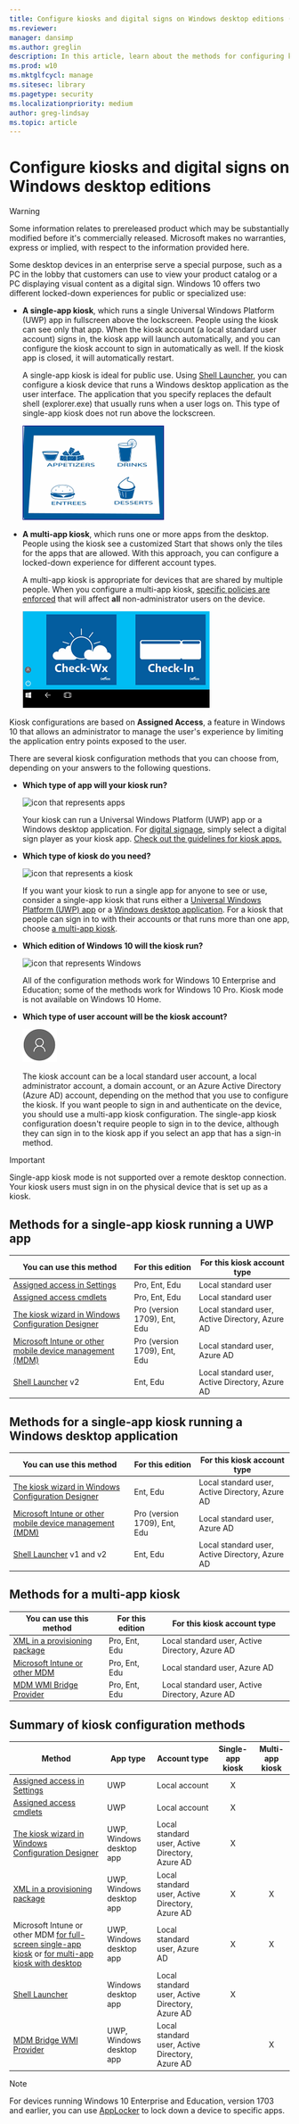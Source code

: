 ```yaml
---
title: Configure kiosks and digital signs on Windows desktop editions (Windows 10)
ms.reviewer: 
manager: dansimp
ms.author: greglin
description: In this article, learn about the methods for configuring kiosks and digital signs on Windows desktop editions.
ms.prod: w10
ms.mktglfcycl: manage
ms.sitesec: library
ms.pagetype: security
ms.localizationpriority: medium
author: greg-lindsay
ms.topic: article
---
```


# Configure kiosks and digital signs on Windows desktop editions

>[!WARNING]
>Some information relates to prereleased product which may be substantially modified before it's commercially released. Microsoft makes no warranties, express or implied, with respect to the information provided here.

Some desktop devices in an enterprise serve a special purpose, such as a PC in the lobby that customers can use to view your product catalog or a PC displaying visual content as a digital sign. Windows 10 offers two different locked-down experiences for public or specialized use:

- **A single-app kiosk**, which runs a single Universal Windows Platform (UWP) app in fullscreen above the lockscreen. People using the kiosk can see only that app. When the kiosk account (a local standard user account) signs in, the kiosk app will launch automatically, and you can configure the kiosk account to sign in automatically as well. If the kiosk app is closed, it will automatically restart. 
  
    A single-app kiosk is ideal for public use. Using [Shell Launcher](kiosk-shelllauncher.md), you can configure a kiosk device that runs a Windows desktop application as the user interface. The application that you specify replaces the default shell (explorer.exe) that usually runs when a user logs on. This type of single-app kiosk does not run above the lockscreen. 

    ![Illustration of a full-screen kiosk experience](images/kiosk-fullscreen.png)

- **A multi-app kiosk**, which runs one or more apps from the desktop. People using the kiosk see a customized Start that shows only the tiles for the apps that are allowed. With this approach, you can configure a locked-down experience for different account types. 

    A multi-app kiosk is appropriate for devices that are shared by multiple people. When you configure a multi-app kiosk, [specific policies are enforced](kiosk-policies.md) that will affect **all** non-administrator users on the device. 

    ![Illustration of a kiosk Start screen](images/kiosk-desktop.png)

Kiosk configurations are based on **Assigned Access**, a feature in Windows 10 that allows an administrator to manage the user's experience by limiting the application entry points exposed to the user. 

There are several kiosk configuration methods that you can choose from, depending on your answers to the following questions.

- **Which type of app will your kiosk run?**

    ![icon that represents apps](images/office-logo.png) 

    Your kiosk can run a Universal Windows Platform (UWP) app or a Windows desktop application. For [digital signage](setup-digital-signage.md), simply select a digital sign player as your kiosk app. [Check out the guidelines for kiosk apps.](guidelines-for-assigned-access-app.md)

- **Which type of kiosk do you need?**

    ![icon that represents a kiosk](images/kiosk.png)

    If you want your kiosk to run a single app for anyone to see or use, consider a single-app kiosk that runs either a [Universal Windows Platform (UWP) app](#uwp) or a [Windows desktop application](#classic). For a kiosk that people can sign in to with their accounts or that runs more than one app, choose [a multi-app kiosk](#desktop).

- **Which edition of Windows 10 will the kiosk run?**

    ![icon that represents Windows](images/windows.png)

    All of the configuration methods work for Windows 10 Enterprise and Education; some of the methods work for Windows 10 Pro. Kiosk mode is not available on Windows 10 Home.

- **Which type of user account will be the kiosk account?**

    ![icon that represents a user account](images/user.png)

    The kiosk account can be a local standard user account, a local administrator account, a domain account, or an Azure Active Directory (Azure AD) account, depending on the method that you use to configure the kiosk. If you want people to sign in and authenticate on the device, you should use a multi-app kiosk configuration. The single-app kiosk configuration doesn't require people to sign in to the device, although they can sign in to the kiosk app if you select an app that has a sign-in method.


>[!IMPORTANT]
>Single-app kiosk mode is not supported over a remote desktop connection. Your kiosk users must sign in on the physical device that is set up as a kiosk.
 
 <span id="uwp" />
 
## Methods for a single-app kiosk running a UWP app

You can use this method | For this edition | For this kiosk account type 
--- | --- | ---
[Assigned access in Settings](kiosk-single-app.md#local) | Pro, Ent, Edu | Local standard user
[Assigned access cmdlets](kiosk-single-app.md#powershell)  | Pro, Ent, Edu | Local standard user
[The kiosk wizard in Windows Configuration Designer](kiosk-single-app.md#wizard)  | Pro (version 1709), Ent, Edu | Local standard user, Active Directory, Azure AD 
[Microsoft Intune or other mobile device management (MDM)](kiosk-single-app.md#mdm) | Pro (version 1709), Ent, Edu | Local standard user, Azure AD
[Shell Launcher](kiosk-shelllauncher.md) v2 | Ent, Edu | Local standard user, Active Directory, Azure AD

<span id="classic" />

## Methods for a single-app kiosk running a Windows desktop application

You can use this method | For this edition | For this kiosk account type 
--- | --- | ---
[The kiosk wizard in Windows Configuration Designer](kiosk-single-app.md#wizard) | Ent, Edu | Local standard user, Active Directory, Azure AD 
[Microsoft Intune or other mobile device management (MDM)](kiosk-single-app.md#mdm) | Pro (version 1709), Ent, Edu | Local standard user, Azure AD
[Shell Launcher](kiosk-shelllauncher.md) v1 and v2 | Ent, Edu | Local standard user, Active Directory, Azure AD

<span id="desktop" />

## Methods for a multi-app kiosk

You can use this method | For this edition | For this kiosk account type 
--- | --- | ---
[XML in a provisioning package](lock-down-windows-10-to-specific-apps.md) | Pro, Ent, Edu | Local standard user, Active Directory, Azure AD
[Microsoft Intune or other MDM](lock-down-windows-10-to-specific-apps.md) | Pro, Ent, Edu | Local standard user, Azure AD
[MDM WMI Bridge Provider](kiosk-mdm-bridge.md) | Pro, Ent, Edu | Local standard user, Active Directory, Azure AD  

## Summary of kiosk configuration methods

Method | App type | Account type | Single-app kiosk | Multi-app kiosk
--- | --- | --- | :---: | :---:
[Assigned access in Settings](kiosk-single-app.md#local) | UWP | Local account | X  |
[Assigned access cmdlets](kiosk-single-app.md#powershell) | UWP | Local account | X |
[The kiosk wizard in Windows Configuration Designer](kiosk-single-app.md#wizard) | UWP, Windows desktop app | Local standard user, Active Directory, Azure AD | X  |
[XML in a provisioning package](lock-down-windows-10-to-specific-apps.md)  | UWP, Windows desktop app | Local standard user, Active Directory, Azure AD | X  | X
Microsoft Intune or other MDM [for full-screen single-app kiosk](kiosk-single-app.md#mdm) or [for multi-app kiosk with desktop](lock-down-windows-10-to-specific-apps.md) | UWP, Windows desktop app | Local standard user, Azure AD | X | X
[Shell Launcher](kiosk-shelllauncher.md) |Windows desktop app | Local standard user, Active Directory, Azure AD | X | 
[MDM Bridge WMI Provider](kiosk-mdm-bridge.md) | UWP, Windows desktop app | Local standard user, Active Directory, Azure AD |  | X


>[!NOTE]
>For devices running Windows 10 Enterprise and Education, version 1703 and earlier, you can use [AppLocker](lock-down-windows-10-applocker.md) to lock down a device to specific apps. 

